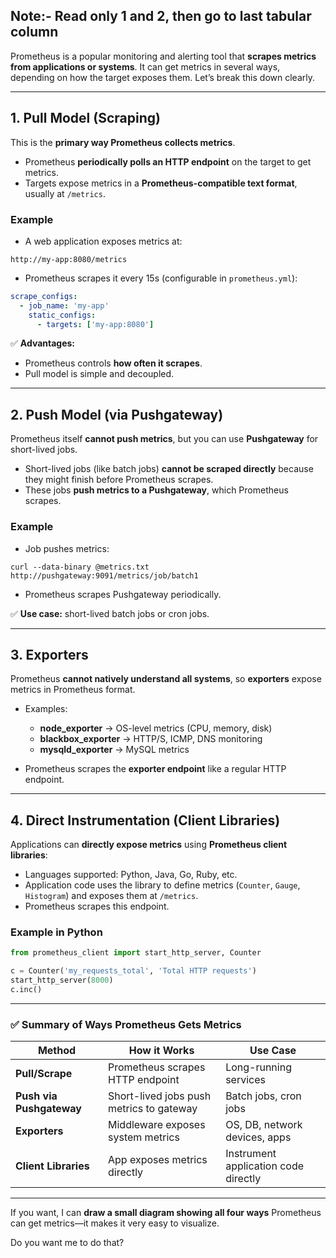 ## Note:- Read only 1 and 2, then go to last tabular column

Prometheus is a popular monitoring and alerting tool that **scrapes metrics from applications or systems**. It can get metrics in several ways, depending on how the target exposes them. Let’s break this down clearly.

---

## **1. Pull Model (Scraping)**

This is the **primary way Prometheus collects metrics**.

* Prometheus **periodically polls an HTTP endpoint** on the target to get metrics.
* Targets expose metrics in a **Prometheus-compatible text format**, usually at `/metrics`.

### Example

* A web application exposes metrics at:

```
http://my-app:8080/metrics
```

* Prometheus scrapes it every 15s (configurable in `prometheus.yml`):

```yaml
scrape_configs:
  - job_name: 'my-app'
    static_configs:
      - targets: ['my-app:8080']
```

✅ **Advantages:**

* Prometheus controls **how often it scrapes**.
* Pull model is simple and decoupled.

---

## **2. Push Model (via Pushgateway)**

Prometheus itself **cannot push metrics**, but you can use **Pushgateway** for short-lived jobs.

* Short-lived jobs (like batch jobs) **cannot be scraped directly** because they might finish before Prometheus scrapes.
* These jobs **push metrics to a Pushgateway**, which Prometheus scrapes.

### Example

* Job pushes metrics:

```
curl --data-binary @metrics.txt http://pushgateway:9091/metrics/job/batch1
```

* Prometheus scrapes Pushgateway periodically.

✅ **Use case:** short-lived batch jobs or cron jobs.

---

## **3. Exporters**

Prometheus **cannot natively understand all systems**, so **exporters** expose metrics in Prometheus format.

* Examples:

  * **node_exporter** → OS-level metrics (CPU, memory, disk)
  * **blackbox_exporter** → HTTP/S, ICMP, DNS monitoring
  * **mysqld_exporter** → MySQL metrics

* Prometheus scrapes the **exporter endpoint** like a regular HTTP endpoint.

---

## **4. Direct Instrumentation (Client Libraries)**

Applications can **directly expose metrics** using **Prometheus client libraries**:

* Languages supported: Python, Java, Go, Ruby, etc.
* Application code uses the library to define metrics (`Counter`, `Gauge`, `Histogram`) and exposes them at `/metrics`.
* Prometheus scrapes this endpoint.

### Example in Python

```python
from prometheus_client import start_http_server, Counter

c = Counter('my_requests_total', 'Total HTTP requests')
start_http_server(8000)
c.inc()
```

---

### ✅ Summary of Ways Prometheus Gets Metrics

| Method                   | How it Works                             | Use Case                             |
| ------------------------ | ---------------------------------------- | ------------------------------------ |
| **Pull/Scrape**          | Prometheus scrapes HTTP endpoint         | Long-running services                |
| **Push via Pushgateway** | Short-lived jobs push metrics to gateway | Batch jobs, cron jobs                |
| **Exporters**            | Middleware exposes system metrics        | OS, DB, network devices, apps        |
| **Client Libraries**     | App exposes metrics directly             | Instrument application code directly |

---

If you want, I can **draw a small diagram showing all four ways** Prometheus can get metrics—it makes it very easy to visualize.

Do you want me to do that?

